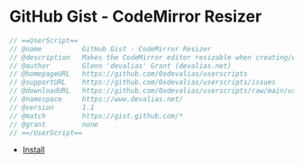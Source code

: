 # GitHub Gist - CodeMirror Resizer

```javascript
// ==UserScript==
// @name          GitHub Gist - CodeMirror Resizer
// @description   Makes the CodeMirror editor resizable when creating/editing a gist on GitHub
// @author        Glenn 'devalias' Grant (devalias.net)
// @homepageURL   https://github.com/0xdevalias/userscripts
// @supportURL    https://github.com/0xdevalias/userscripts/issues
// @downloadURL   https://github.com/0xdevalias/userscripts/raw/main/userscripts/github-gist-codemirror-resizer/github-gist-codemirror-resizer.user.js
// @namespace     https://www.devalias.net/
// @version       1.1
// @match         https://gist.github.com/*
// @grant         none
// ==/UserScript==
```

- [Install](https://github.com/0xdevalias/userscripts/raw/main/userscripts/github-gist-codemirror-resizer/github-gist-codemirror-resizer.user.js)
